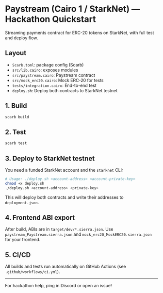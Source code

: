 
# Paystream (Cairo 1 / StarkNet) — Hackathon Quickstart

Streaming payments contract for ERC-20 tokens on StarkNet, with full test and deploy flow.

## Layout
- `Scarb.toml`: package config (Scarb)
- `src/lib.cairo`: exposes modules
- `src/paystream.cairo`: Paystream contract
- `src/mock_erc20.cairo`: Mock ERC-20 for tests
- `tests/integration.cairo`: End-to-end test
- `deploy.sh`: Deploy both contracts to StarkNet testnet

## 1. Build
```bash
scarb build
```

## 2. Test
```bash
scarb test
```

## 3. Deploy to StarkNet testnet
You need a funded StarkNet account and the `starknet` CLI:

```bash
# Usage: ./deploy.sh <account-address> <account-private-key>
chmod +x deploy.sh
./deploy.sh <account-address> <private-key>
```
This will deploy both contracts and write their addresses to `deployment.json`.

## 4. Frontend ABI export
After build, ABIs are in `target/dev/*.sierra.json`.
Use `paystream_Paystream.sierra.json` and `mock_erc20_MockERC20.sierra.json` for your frontend.

## 5. CI/CD
All builds and tests run automatically on GitHub Actions (see `.github/workflows/ci.yml`).

---
For hackathon help, ping in Discord or open an issue!
